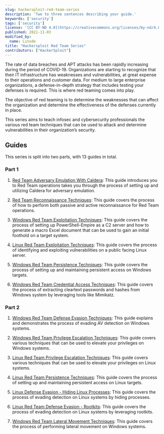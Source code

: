 ```yaml
---
slug: hackersploit-red-team-series
description: 'Two to three sentences describing your guide.'
keywords: ['security']
tags: ['security']
license: '[CC BY-ND 4.0](https://creativecommons.org/licenses/by-nd/4.0)'
published: 2021-11-03
modified_by:
  name: Linode
title: "Hackersploit Red Team Series"
contributors: ["HackerSploit"]
---
```


The rate of data breaches and APT attacks has been rapidly increasing during the period of COVID-19. Organizations are starting to recognize that their IT infrastructure has weaknesses and vulnerabilities, at great expense to their operations and customer data. For medium to large enterprise organizations, a defense-in-depth strategy that includes testing your defenses is required. This is where red teaming comes into play.

The objective of red teaming is to determine the weaknesses that can affect the organization and determine the effectiveness of the defenses currently in place.

This series aims to teach infosec and cybersecurity professionals the various red team techniques that can be used to attack and determine vulnerabilities in their organization’s security.

## Guides

This series is split into two parts, with 13 guides in total.

### Part 1

1. [Red Team Adversary Emulation With Caldera](/docs/guides/red-team-adversary-emulation-with-caldera/): This guide introduces you to Red Team operations takes you through the process of setting up and utilizing Caldera for adversary emulation.

1. [Red Team Reconnaissance Techniques](/docs/guides/red-team-reconnaissance-techniques/): This guide covers the process of how to perform both passive and active reconnaissance for Red Team operations.

1. [Windows Red Team Exploitation Techniques](/docs/guides/windows-red-team-exploitation-techniques/): This guide covers the process of setting up PowerShell-Empire as a C2 server and how to generate a macro Excel document that can be used to gain an initial foothold on a target system.

1. [Linux Red Team Exploitation Techniques](/docs/guides/linux-red-team-exploitation-techniques/): This guide covers the process of identifying and exploiting vulnerabilities on a public facing Linux server.

1. [Windows Red Team Persistence Techniques](/docs/guides/windows-red-team-persistence-techniques/): This guide covers the process of setting up and maintaining persistent access on Windows targets.

1. [Windows Red Team Credential Access Techniques](/docs/guides/windows-red-team-credential-access-with-mimikatz/): This guide covers the process of extracting cleartext passwords and hashes from Windows system by leveraging tools like Mimikatz.

### Part 2

1. [Windows Red Team Defense Evasion Techniques](/docs/guides/windows-red-team-defense-evasion-techniques/): This guide explains and demonstrates the process of evading AV detection on Windows systems.

1. [Windows Red Team Privilege Escalation Techniques](/docs/guides/windows-red-team-privilege-escalation-techniques/): This guide covers various techniques that can be used to elevate your privileges on Windows systems.

1. [Linux Red Team Privilege Escalation Techniques](/docs/guides/linux-red-team-privilege-escalation-techniques/): This guide covers various techniques that can be used to elevate your privileges on Linux systems.

1. [Linux Red Team Persistence Techniques](/docs/guides/linux-red-team-persistence-techniques/): This guide covers the process of setting up and maintaining persistent access on Linux targets.

1. [Linux Defense Evasion - Hiding Linux Processes](/docs/guides/linux-defense-evasion-hiding-linux-processes/): This guide covers the process of evading detection on Linux systems by hiding processes.

1. [Linux Red Team Defense Evasion - Rootkits](/docs/guides/linux-red-team-defense-evasion-rootkits/): This guide covers the process of evading detection on Linux systems by leveraging rootkits.

1. [Windows Red Team Lateral Movement Techniques](/docs/guides/windows-red-team-lateral-movement-techniques/): This guide covers the process of performing lateral movement on Windows systems.